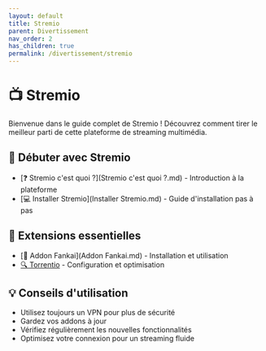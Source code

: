 ```yaml
---
layout: default
title: Stremio
parent: Divertissement
nav_order: 2
has_children: true
permalink: /divertissement/stremio
---
```


# 📺 Stremio

Bienvenue dans le guide complet de Stremio ! Découvrez comment tirer le meilleur parti de cette plateforme de streaming multimédia.

## 🚀 Débuter avec Stremio

- [❓ Stremio c'est quoi ?](Stremio c'est quoi ?.md) - Introduction à la plateforme
- [💻 Installer Stremio](Installer Stremio.md) - Guide d'installation pas à pas

## 🔌 Extensions essentielles

- [🌟 Addon Fankai](Addon Fankai.md) - Installation et utilisation
- [🔍 Torrentio](Torrentio.md) - Configuration et optimisation

## 💡 Conseils d'utilisation

- Utilisez toujours un VPN pour plus de sécurité
- Gardez vos addons à jour
- Vérifiez régulièrement les nouvelles fonctionnalités
- Optimisez votre connexion pour un streaming fluide
